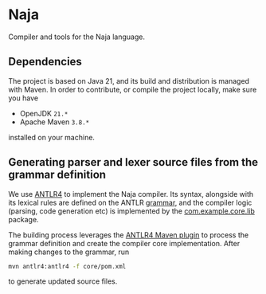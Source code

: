 # Naja

Compiler and tools for the Naja language.

## Dependencies

The project is based on Java 21, and its build and distribution is managed with Maven.
In order to contribute, or compile the project locally, make sure you have

- OpenJDK `21.*`
- Apache Maven `3.8.*`

installed on your machine.

## Generating parser and lexer source files from the grammar definition

We use [ANTLR4](https://www.antlr.org/) to implement the Naja compiler. Its syntax, alongside with its lexical rules are defined on the ANTLR [grammar](./core/src/main/antlr4/NajaGrammar.g4), and the compiler logic (parsing, code generation etc) is implemented by the [com.example.core.lib](./core/src/main/java/com/example/core/lib) package.

The building process leverages the [ANTLR4 Maven plugin](https://www.antlr.org/api/maven-plugin/latest/usage.html) to process the grammar definition and create the compiler core implementation. After making changes to the grammar, run

```bash
mvn antlr4:antlr4 -f core/pom.xml
```

to generate updated source files.
